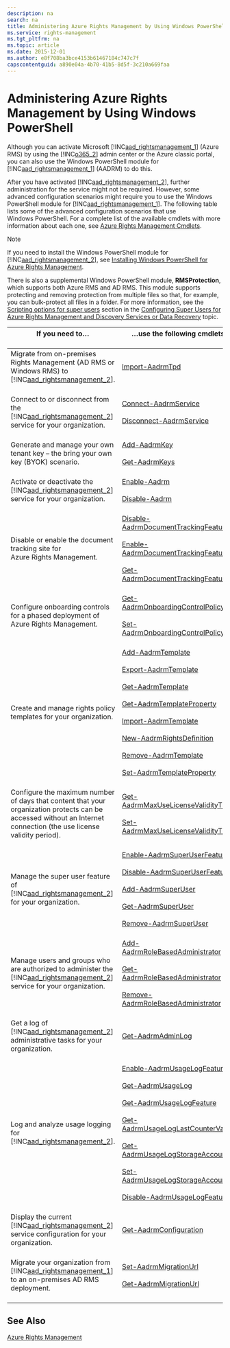 ```yaml
---
description: na
search: na
title: Administering Azure Rights Management by Using Windows PowerShell
ms.service: rights-management
ms.tgt_pltfrm: na
ms.topic: article
ms.date: 2015-12-01
ms.author: e8f708ba3bce4153b61467184c747c7f
capscontentguid: a890e04a-4b70-41b5-8d5f-3c210a669faa
---
```

# Administering Azure Rights Management by Using Windows PowerShell
Although you can activate Microsoft [!INC[aad_rightsmanagement_1](../Token/aad_rightsmanagement_1_md.md)] (Azure RMS) by using the [!INC[o365_2](../Token/o365_2_md.md)] admin center or the Azure classic portal, you can also use the Windows PowerShell module for [!INC[aad_rightsmanagement_1](../Token/aad_rightsmanagement_1_md.md)] (AADRM) to do this.

After you have activated [!INC[aad_rightsmanagement_2](../Token/aad_rightsmanagement_2_md.md)], further administration for the service might not be required. However, some advanced configuration scenarios might require you to use the Windows PowerShell module for [!INC[aad_rightsmanagement_1](../Token/aad_rightsmanagement_1_md.md)]. The following table lists some of the advanced configuration scenarios that use Windows PowerShell. For a complete list of the available cmdlets with more information about each one, see [Azure Rights Management Cmdlets](http://msdn.microsoft.com/library/azure/dn629398.aspx).

> [!NOTE]
> If you need to install the Windows PowerShell module for [!INC[aad_rightsmanagement_2](../Token/aad_rightsmanagement_2_md.md)], see [Installing Windows PowerShell for Azure Rights Management](../Topic/Installing_Windows_PowerShell_for_Azure_Rights_Management.md).

There is also a supplemental Windows PowerShell module, **RMSProtection**, which supports both Azure RMS and AD RMS. This module supports protecting and removing protection from multiple files so that, for example, you can bulk-protect all files in a folder. For more information, see the [Scripting options for super users](../Topic/Configuring_Super_Users_for_Azure_Rights_Management_and_Discovery_Services_or_Data_Recovery.md#BKMK_RMSProtectionModule) section in the [Configuring Super Users for Azure Rights Management and Discovery Services or Data Recovery](../Topic/Configuring_Super_Users_for_Azure_Rights_Management_and_Discovery_Services_or_Data_Recovery.md) topic.

|If you need to… <br /> <br />|…use the following cmdlets <br /> <br />|
|-------------------|------------------------------|
|Migrate from on-premises Rights Management (AD RMS or Windows RMS) to [!INC[aad_rightsmanagement_2](../Token/aad_rightsmanagement_2_md.md)]. <br /> <br />|[Import-AadrmTpd](http://msdn.microsoft.com/library/azure/dn857523.aspx) <br /> <br />|
|Connect to or disconnect from the [!INC[aad_rightsmanagement_2](../Token/aad_rightsmanagement_2_md.md)] service for your organization. <br /> <br />|[Connect-AadrmService](http://msdn.microsoft.com/library/azure/dn629415.aspx) <br /> <br />[Disconnect-AadrmService](http://msdn.microsoft.com/library/azure/dn629416.aspx) <br /> <br />|
|Generate and manage your own tenant key – the bring your own key (BYOK) scenario. <br /> <br />|[Add-AadrmKey](http://msdn.microsoft.com/library/azure/dn629418.aspx) <br /> <br />[Get-AadrmKeys](http://msdn.microsoft.com/library/azure/dn629420.aspx) <br /> <br />|
|Activate or deactivate the [!INC[aad_rightsmanagement_2](../Token/aad_rightsmanagement_2_md.md)] service for your organization. <br /> <br />|[Enable-Aadrm](http://msdn.microsoft.com/library/azure/dn629412.aspx) <br /> <br />[Disable-Aadrm](http://msdn.microsoft.com/library/azure/dn629422.aspx) <br /> <br />|
|Disable or enable the document tracking site for Azure Rights Management. <br /> <br />|[Disable-AadrmDocumentTrackingFeature](https://msdn.microsoft.com/library/azure/mt548471.aspx) <br /> <br />[Enable-AadrmDocumentTrackingFeature](https://msdn.microsoft.com/library/azure/mt548469.aspx) <br /> <br />[Get-AadrmDocumentTrackingFeature](https://msdn.microsoft.com/library/azure/mt548470.aspx) <br /> <br />|
|Configure onboarding controls for a phased deployment of Azure Rights Management. <br /> <br />|[Get-AadrmOnboardingControlPolicy](http://msdn.microsoft.com/library/azure/dn857522.aspx) <br /> <br />[Set-AadrmOnboardingControlPolicy](http://msdn.microsoft.com/library/azure/dn857521.aspx) <br /> <br />|
|Create and manage rights policy templates for your organization. <br /> <br />|[Add-AadrmTemplate](http://msdn.microsoft.com/library/azure/dn727075.aspx) <br /> <br />[Export-AadrmTemplate](http://msdn.microsoft.com/library/azure/dn727078.aspx) <br /> <br />[Get-AadrmTemplate](http://msdn.microsoft.com/library/azure/dn727079.aspx) <br /> <br />[Get-AadrmTemplateProperty](http://msdn.microsoft.com/library/azure/dn727081.aspx) <br /> <br />[Import-AadrmTemplate](http://msdn.microsoft.com/library/azure/dn727077.aspx) <br /> <br />[New-AadrmRightsDefinition](http://msdn.microsoft.com/library/azure/dn727080.aspx) <br /> <br />[Remove-AadrmTemplate](http://msdn.microsoft.com/library/azure/dn727082.aspx) <br /> <br />[Set-AadrmTemplateProperty](http://msdn.microsoft.com/library/azure/dn727076.aspx) <br /> <br />|
|Configure the maximum number of days that content that your organization protects can be accessed without an Internet connection (the use license validity period). <br /> <br />|[Get-AadrmMaxUseLicenseValidityTime](https://msdn.microsoft.com/library/azure/dn932062.aspx) <br /> <br />[Set-AadrmMaxUseLicenseValidityTime](https://msdn.microsoft.com/library/azure/dn932063.aspx) <br /> <br />|
|Manage the super user feature of [!INC[aad_rightsmanagement_2](../Token/aad_rightsmanagement_2_md.md)] for your organization. <br /> <br />|[Enable-AadrmSuperUserFeature](http://msdn.microsoft.com/library/azure/dn629400.aspx) <br /> <br />[Disable-AadrmSuperUserFeature](http://msdn.microsoft.com/library/azure/dn629428.aspx) <br /> <br />[Add-AadrmSuperUser](http://msdn.microsoft.com/library/azure/dn629411.aspx) <br /> <br />[Get-AadrmSuperUser](http://msdn.microsoft.com/library/azure/dn629408.aspx) <br /> <br />[Remove-AadrmSuperUser](http://msdn.microsoft.com/library/azure/dn629405.aspx) <br /> <br />|
|Manage users and groups who are authorized to administer the [!INC[aad_rightsmanagement_2](../Token/aad_rightsmanagement_2_md.md)] service for your organization. <br /> <br />|[Add-AadrmRoleBasedAdministrator](http://msdn.microsoft.com/library/azure/dn629417.aspx) <br /> <br />[Get-AadrmRoleBasedAdministrator](http://msdn.microsoft.com/library/azure/dn629407.aspx) <br /> <br />[Remove-AadrmRoleBasedAdministrator](http://msdn.microsoft.com/library/azure/dn629424.aspx) <br /> <br />|
|Get a log of [!INC[aad_rightsmanagement_2](../Token/aad_rightsmanagement_2_md.md)] administrative tasks for your organization. <br /> <br />|[Get-AadrmAdminLog](http://msdn.microsoft.com/library/azure/dn629430.aspx) <br /> <br />|
|Log and analyze usage logging for [!INC[aad_rightsmanagement_2](../Token/aad_rightsmanagement_2_md.md)]. <br /> <br />|[Enable-AadrmUsageLogFeature](http://msdn.microsoft.com/library/azure/dn629421.aspx) <br /> <br />[Get-AadrmUsageLog](http://msdn.microsoft.com/library/azure/dn629401.aspx) <br /> <br />[Get-AadrmUsageLogFeature](http://msdn.microsoft.com/library/azure/dn629425.aspx) <br /> <br />[Get-AadrmUsageLogLastCounterValue](http://msdn.microsoft.com/library/azure/dn629423.aspx) <br /> <br />[Get-AadrmUsageLogStorageAccount](http://msdn.microsoft.com/library/azure/dn629419.aspx) <br /> <br />[Set-AadrmUsageLogStorageAccount](http://msdn.microsoft.com/library/azure/dn629426.aspx) <br /> <br />[Disable-AadrmUsageLogFeature](http://msdn.microsoft.com/library/azure/dn629404.aspx) <br /> <br />|
|Display the current [!INC[aad_rightsmanagement_2](../Token/aad_rightsmanagement_2_md.md)] service configuration for your organization. <br /> <br />|[Get-AadrmConfiguration](http://msdn.microsoft.com/library/azure/dn629410.aspx) <br /> <br />|
|Migrate your organization from [!INC[aad_rightsmanagement_1](../Token/aad_rightsmanagement_1_md.md)] to an on-premises AD RMS deployment. <br /> <br />|[Set-AadrmMigrationUrl](http://msdn.microsoft.com/library/azure/dn629429.aspx) <br /> <br />[Get-AadrmMigrationUrl](http://msdn.microsoft.com/library/azure/dn629403.aspx) <br /> <br />|

## See Also
[Azure Rights Management](../Topic/Azure_Rights_Management.md)

